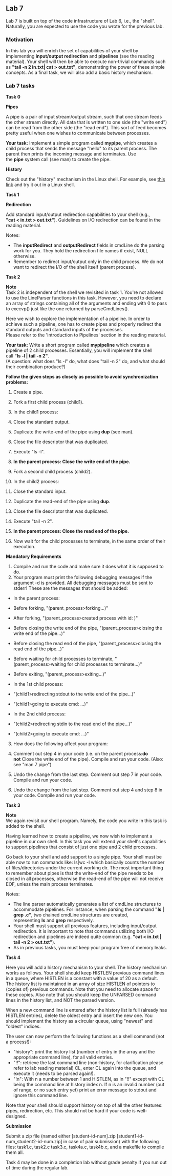 **Lab 7**
---------

Lab 7 is built on top of the code infrastructure of Lab 6, i.e., the "shell". Naturally, you are expected to use the code you wrote for the previous lab.

### **Motivation**

In this lab you will enrich the set of capabilities of your shell by implementing **input/output redirection** and **pipelines** (see the reading material). Your shell will then be able to execute non-trivial commands such as **"tail -n 2 in.txt| cat > out.txt"**, demonstrating the power of these simple concepts. As a final task, we will also add a basic history mechanism.

### **Lab 7 tasks**

**Task 0**

**Pipes**

A pipe is a pair of input stream/output stream, such that one stream feeds the other stream directly. All data that is written to one side (the "write end") can be read from the other side (the "read end"). This sort of feed becomes pretty useful when one wishes to communicate between processes.  
  
**Your task:** Implement a simple program called **mypipe**, which creates a child process that sends the message "hello" to its parent process. The parent then prints the incoming message and terminates. Use the **pipe** system call (see man) to create the pipe.

**History**

Check out the "history" mechanism in the Linux shell. For example, see [this link](https://opensource.com/article/18/6/history-command) and try it out in a Linux shell.

**Task 1**

**Redirection**

Add standard input/output redirection capabilities to your shell (e.g.,   
**"cat < in.txt > out.txt"**). Guidelines on I/O redirection can be found in the reading material.  
  
Notes:

*   The **inputRedirect** and **outputRedirect** fields in cmdLine do the parsing work for you. They hold the redirection file names if exist, NULL otherwise.
*   Remember to redirect input/output only in the child process. We do not want to redirect the I/O of the shell itself (parent process).

**Task 2**

**Note**  
Task 2 is independent of the shell we revisited in task 1. You're not allowed to use the LineParser functions in this task. However, you need to declare an array of strings containing all of the arguments and ending with 0 to pass to execvp() just like the one returned by parseCmdLines().

  
Here we wish to explore the implementation of a pipeline. In order to achieve such a pipeline, one has to create pipes and properly redirect the standard outputs and standard inputs of the processes.  
Please refer to the 'Introduction to Pipelines' section in the reading material.  
  
**Your task:** Write a short program called **mypipeline** which creates a pipeline of 2 child processes. Essentially, you will implement the shell call **"ls -l | tail -n 2"**.  
(A question: what does "ls -l" do, what does "tail -n 2" do, and what should their combination produce?)  
  
**Follow the given steps as closely as possible to avoid synchronization problems:**

1.  Create a pipe.
2.  Fork a first child process (child1).
3.  In the child1 process:

1.  Close the standard output.
2.  Duplicate the write-end of the pipe using **dup** (see man).
3.  Close the file descriptor that was duplicated.
4.  Execute "ls -l".

5.  **In the parent process: Close the write end of the pipe.**
6.  Fork a second child process (child2).
7.  In the child2 process:

1.  Close the standard input.
2.  Duplicate the read-end of the pipe using **dup**.
3.  Close the file descriptor that was duplicated.
4.  Execute "tail -n 2".

9.  **In the parent process: Close the read end of the pipe.**
10.  Now wait for the child processes to terminate, in the same order of their execution.

**Mandatory Requirements**

1.  Compile and run the code and make sure it does what it is supposed to do.
2.  Your program must print the following debugging messages if the argument -d is provided. All debugging messages must be sent to stderr! These are the messages that should be added:

*   In the parent process:

*   Before forking, "(parent\_process>forking…)"
*   After forking, "(parent\_process>created process with id: )"
*   Before closing the write end of the pipe, "(parent\_process>closing the write end of the pipe…)"
*   Before closing the read end of the pipe, "(parent\_process>closing the read end of the pipe…)"
*   Before waiting for child processes to terminate, "(parent\_process>waiting for child processes to terminate…)"
*   Before exiting, "(parent\_process>exiting…)"

*   In the 1st child process:

*   "(child1>redirecting stdout to the write end of the pipe…)"
*   "(child1>going to execute cmd: …)"

*   In the 2nd child process:

*   "(child2>redirecting stdin to the read end of the pipe…)"
*   "(child2>going to execute cmd: …)"

3.  How does the following affect your program:

1.  Comment out step 4 in your code (i.e. on the parent process:**do not** Close the write end of the pipe). Compile and run your code. (Also: see "man 7 pipe")
2.  Undo the change from the last step. Comment out step 7 in your code. Compile and run your code.
3.  Undo the change from the last step. Comment out step 4 and step 8 in your code. Compile and run your code.

**Task 3**

**Note**  
We again revisit our shell program. Namely, the code you write in this task is added to the shell.

Having learned how to create a pipeline, we now wish to implement a pipeline in our own shell. In this task you will extend your shell's capabilities to support pipelines that consist of just one pipe and 2 child processes.

Go back to your shell and add support to a single pipe. Your shell must be able now to run commands like: ls|wc -l which basically counts the number of files/directories under the current working dir. The most important thing to remember about pipes is that the write-end of the pipe needs to be closed in all processes, otherwise the read-end of the pipe will not receive EOF, unless the main process terminates.

Notes:

*   The line parser automatically generates a list of cmdLine structures to accommodate pipelines. For instance, when parsing the command **"ls | grep .c"**, two chained cmdLine structures are created, representing **ls** and **grep** respectively.
*   Your shell must support all previous features, including input/output redirection. It is important to note that commands utilizing both I/O redirection and pipelines are indeed quite common (e.g. **"cat < in.txt | tail -n 2 > out.txt"**).
*   As in previous tasks, you must keep your program free of memory leaks.

**Task 4**

Here you will add a history mechanism to your shell. The history mechanism works as follows. Your shell should keep HISTLEN previous command lines in a queue, where HISTLEN is a constant with a value of 20 as a default. The history list is maintained in an array of size HISTLEN of pointers to (copies of) previous commands. Note that you need to allocate space for these copies. Also note that you should keep the UNPARSED command lines in the history list, and NOT the parsed version.

When a new command line is entered after the history list is full (already has HISTLEN entries), delete the oldest entry and insert the new one. You should implement the history as a circular queue, using "newest" and "oldest" indices.

The user can now perform the following functions as a shell command (not a process!):

*   "history": print the history list (number of entry in the array and the appropriate command line), for all valid entries.
*   "!!": retrieve the last command line (non-history, for clarification please refer to lab reading material) CL, enter CL again into the queue, and execute it (needs to be parsed again!).
*   "!n": With n a number between 1 and HISTLEN, as in "!!" except with CL being the command line at history index n. If n is an invalid number (out of range, or no such entry yet) print an error message to stdout and ignore this command line.

Note that your shell should support history on top of all the other features: pipes, redirection, etc. This should not be hard if your code is well-designed.

**Submission**

Submit a zip file (named either \[student-id-num\].zip \[student1-id-num\_student2-id-num.zip\] in case of pair submission) with the following files: task1.c, task2.c task3.c, task4a.c, task4b.c, and a makefile to compile them all.

Task 4 may be done in a completion lab without grade penalty if you run out of time during the regular lab.
